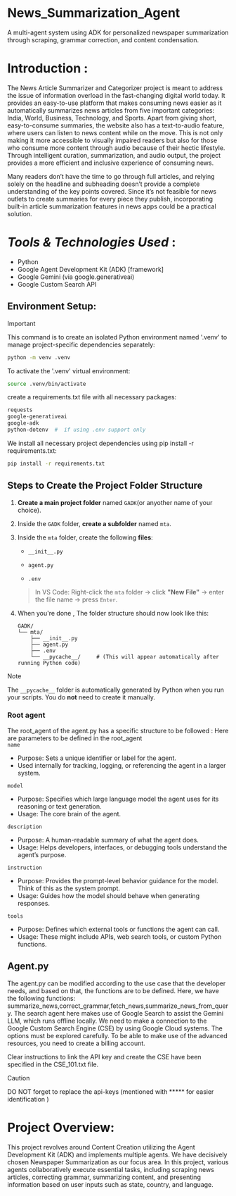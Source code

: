 # News_Summarization_Agent
A multi-agent system using ADK for personalized newspaper summarization through scraping, grammar correction, and content condensation.

# Introduction : 
The News Article Summarizer and Categorizer project is meant to address the issue of information overload in the fast-changing digital world today. It provides an easy-to-use platform that makes consuming news easier as it automatically summarizes news articles from five important categories: India, World, Business, Technology, and Sports. Apart from giving short, easy-to-consume summaries, the website also has a text-to-audio feature, where users can listen to news content while on the move. This is not only making it more accessible to visually impaired readers but also for those who consume more content through audio because of their hectic lifestyle. Through intelligent curation, summarization, and audio output, the project provides a more efficient and inclusive experience of consuming news.

Many readers don’t have the time to go through full articles, and relying solely on the headline and subheading doesn’t provide a complete understanding of the key points covered. Since it’s not feasible for news outlets to create summaries for every piece they publish, incorporating built-in article summarization features in news apps could be a practical solution.

#  *Tools & Technologies Used* :   
* Python
* Google Agent Development Kit (ADK) [framework] 
* Google Gemini (via google.generativeai) 
* Google Custom Search API

## Environment Setup: 
> [!IMPORTANT]
> This command is to create an isolated Python environment named '.venv' to manage project-specific dependencies separately:  
> ```bash
> python -m venv .venv
> ```

To activate the '.venv' virtual environment:  
```bash
source .venv/bin/activate
```
  create a requirements.txt file with all necessary packages:
  ```bash
  requests
  google-generativeai
  google-adk
  python-dotenv  #  if using .env support only
  ```
We install all necessary project dependencies using pip install -r requirements.txt: 
```bash
pip install -r requirements.txt
```


## Steps to  Create the Project Folder Structure

1. **Create a main project folder** named `GADK`(or anyother name of your choice).

2. Inside the `GADK` folder, **create a subfolder** named `mta`.

3. Inside the `mta` folder, create the following **files**:

   * `__init__.py`

   * `agent.py`

   * `.env`

   >  In VS Code: Right-click the `mta` folder → click **"New File"** → enter the file name → press `Enter`.

4. When you're done , The folder structure should now look like this:

   ```
   GADK/
   └── mta/
       ├── __init__.py
       ├── agent.py
       ├── .env
       └── __pycache__/     # (This will appear automatically after running Python code)
   ```

>[!NOTE]
>The `__pycache__` folder is automatically generated by Python when you run your scripts. You do **not** need to create it manually.


### Root agent
The root_agent of the agent.py has a specific structure to be followed : 
Here are parameters to be defined in the root_agent <br/>
```name```
* Purpose: Sets a unique identifier or label for the agent.
* Used internally for tracking, logging, or referencing the agent in a larger system.
  
```model```
* Purpose: Specifies which large language model the agent uses for its reasoning or text generation.
* Usage: The core brain of the agent.

 ```description```
* Purpose: A human-readable summary of what the agent does.
* Usage: Helps developers, interfaces, or debugging tools understand the agent’s purpose.

```instruction```
* Purpose: Provides the prompt-level behavior guidance for the model. Think of this as the system prompt.
* Usage: Guides how the model should behave when generating responses.

```tools```
* Purpose: Defines which external tools or functions the agent can call.
* Usage: These might include APIs, web search tools, or custom Python functions.

## Agent.py

The agent.py can be modified according to the use case that the developer needs, and based on that, the functions are to be defined. Here, we have the following functions: summarize_news,correct_grammar,fetch_news,summarize_news_from_query. The search agent here makes use of Google Search to assist the Gemini LLM, which runs offline locally. We need to make a connection to the Google Custom Search Engine (CSE) by using Google Cloud systems. The options must be explored carefully. To be able to make use of the advanced resources, you need to create a billing account.

Clear instructions to link the API key and create the CSE have been specified in the CSE_101.txt file.
> [!CAUTION]
> DO NOT forget to replace the api-keys (mentioned with ***** for easier identification ) 

# Project Overview: 
This project revolves around Content Creation utilizing the Agent Development Kit (ADK) and implements multiple agents. We have decisively chosen Newspaper Summarization as our focus area. In this project, various agents collaboratively execute essential tasks, including scraping news articles, correcting grammar, summarizing content, and presenting information based on user inputs such as state, country, and language.


